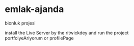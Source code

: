 # emlak-ajanda

bionluk projesi

install the Live Server
by the ritwickdey
and run the project portfolyeAriyorum or profilePage
